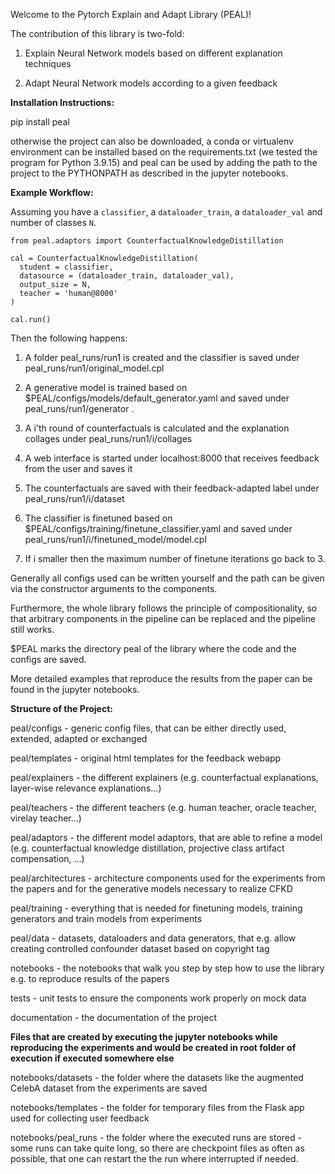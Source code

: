 Welcome to the Pytorch Explain and Adapt Library (PEAL)!

The contribution of this library is two-fold:

1) Explain Neural Network models based on different explanation techniques

2) Adapt Neural Network models according to a given feedback

**Installation Instructions:**

pip install peal

otherwise the project can also be downloaded, a conda or virtualenv environment can be installed based on the requirements.txt (we tested the program for Python 3.9.15) and peal can be used by adding the path to the project to the PYTHONPATH as described in the jupyter notebooks.

**Example Workflow:**

Assuming you have a ```classifier```, a ```dataloader_train```, a ```dataloader_val``` and number of classes ```N```.

```
from peal.adaptors import CounterfactualKnowledgeDistillation

cal = CounterfactualKnowledgeDistillation(
  student = classifier,
  datasource = (dataloader_train, dataloader_val),
  output_size = N,
  teacher = 'human@8000'
)

cal.run()
```

Then the following happens:

1) A folder peal_runs/run1 is created and the classifier is saved under peal_runs/run1/original_model.cpl

2) A generative model is trained based on $PEAL/configs/models/default_generator.yaml and saved under peal_runs/run1/generator .

3) A i'th round of counterfactuals is calculated and the explanation collages under peal_runs/run1/i/collages

4) A web interface is started under localhost:8000 that receives feedback from the user and saves it

5) The counterfactuals are saved with their feedback-adapted label under peal_runs/run1/i/dataset

6) The classifier is finetuned based on $PEAL/configs/training/finetune_classifier.yaml and saved under peal_runs/run1/i/finetuned_model/model.cpl

7) If i smaller then the maximum number of finetune iterations go back to 3.

Generally all configs used can be written yourself and the path can be given via the constructor arguments to the components.

Furthermore, the whole library follows the principle of compositionality, so that arbitrary components in the pipeline can be replaced and the pipeline still works.

$PEAL marks the directory peal of the library where the code and the configs are saved.

More detailed examples that reproduce the results from the paper can be found in the jupyter notebooks.

**Structure of the Project:**

peal/configs - generic config files, that can be either directly used, extended, adapted or exchanged

peal/templates - original html templates for the feedback webapp

peal/explainers - the different explainers (e.g. counterfactual explanations, layer-wise relevance explanations...)

peal/teachers - the different teachers (e.g. human teacher, oracle teacher, virelay teacher...)

peal/adaptors - the different model adaptors, that are able to refine a model (e.g. counterfactual knowledge distillation, projective class artifact compensation, ...)

peal/architectures - architecture components used for the experiments from the papers and for the generative models necessary to realize CFKD

peal/training - everything that is needed for finetuning models, training generators and train models from experiments

peal/data - datasets, dataloaders and data generators, that e.g. allow creating controlled confounder dataset based on copyright tag

notebooks - the notebooks that walk you step by step how to use the library e.g. to reproduce results of the papers

tests - unit tests to ensure the components work properly on mock data

documentation - the documentation of the project

**Files that are created by executing the jupyter notebooks while reproducing the experiments and would be created in root folder of execution if executed somewhere else**

notebooks/datasets - the folder where the datasets like the augmented CelebA dataset from the experiments are saved

notebooks/templates - the folder for temporary files from the Flask app used for collecting user feedback

notebooks/peal_runs - the folder where the executed runs are stored - some runs can take quite long, so there are checkpoint files as often as possible, that one can restart the the run where interrupted if needed.
